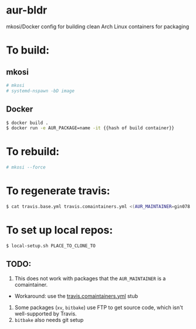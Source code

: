 # aur-bldr
mkosi/Docker config for building clean Arch Linux containers for packaging

# To build:
## mkosi

```bash
# mkosi
# systemd-nspawn -bD image
```

## Docker

```bash
$ docker build .
$ docker run -e AUR_PACKAGE=name -it {{hash of build container}}
```

# To rebuild:

```bash
# mkosi --force
```

# To regenerate travis:

```bash
$ cat travis.base.yml travis.comaintainers.yml <(AUR_MAINTAINER=gin078 python aur-search.py) > .travis.yml
```

# To set up local repos:

```bash
$ local-setup.sh PLACE_TO_CLONE_TO
```

## TODO:

1. This does not work with packages that the `AUR_MAINTAINER` is a comaintainer.
+ Workaround: use the [travis.comaintainers.yml](./travis.comaintainers.yml) stub
1. Some packages (`xv`, `bitbake`) use FTP to get source code, which isn't well-supported by Travis.
1. `bitbake` also needs git setup
